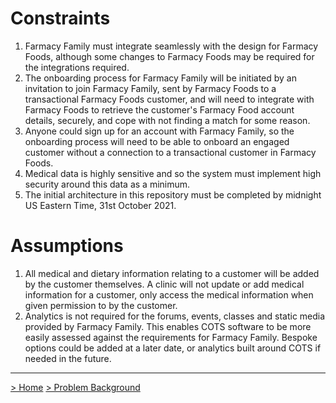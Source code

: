 # Constraints

1. Farmacy Family must integrate seamlessly with the design for Farmacy Foods, although some changes to Farmacy Foods may be required for the integrations required.
2. The onboarding process for Farmacy Family will be initiated by an invitation to join Farmacy Family, sent by Farmacy Foods to a transactional Farmacy Foods customer, and will need to integrate with Farmacy Foods to retrieve the customer's Farmacy Food account details, securely, and cope with not finding a match for some reason.
3. Anyone could sign up for an account with Farmacy Family, so the onboarding process will need to be able to onboard an engaged customer without a connection to a transactional customer in Farmacy Foods.
4. Medical data is highly sensitive and so the system must implement high security around this data as a minimum.
5. The initial architecture in this repository must be completed by midnight US Eastern Time, 31st October 2021.

# Assumptions

1. All medical and dietary information relating to a customer will be added by the customer themselves. A clinic will not update or add medical information for a customer, only access the medical information when given permission to by the customer.
2. Analytics is not required for the forums, events, classes and static media provided by Farmacy Family. This enables COTS software to be more easily assessed against the requirements for Farmacy Family. Bespoke options could be added at a later date, or analytics built around COTS if needed in the future.

------

[> Home](../README.md)  [> Problem Background](README.md)

